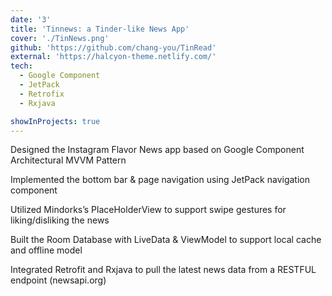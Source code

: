 ```yaml
---
date: '3'
title: 'Tinnews: a Tinder-like News App'
cover: './TinNews.png'
github: 'https://github.com/chang-you/TinRead'
external: 'https://halcyon-theme.netlify.com/'
tech:
  - Google Component
  - JetPack
  - Retrofix
  - Rxjava

showInProjects: true
---
```


Designed the Instagram Flavor News app based on Google Component Architectural MVVM Pattern

Implemented the bottom bar & page navigation using JetPack navigation component

Utilized Mindorks’s PlaceHolderView to support swipe gestures for liking/disliking the news

Built the Room Database with LiveData & ViewModel to support local cache and offline model

Integrated Retrofit and Rxjava to pull the latest news data from a RESTFUL endpoint (newsapi.org)
